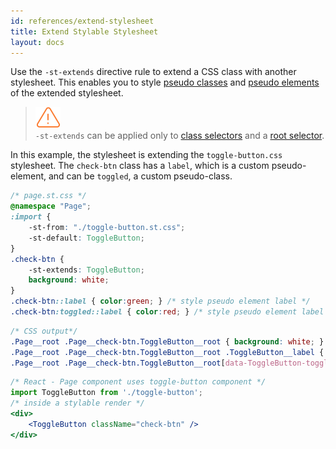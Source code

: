 ```yaml
---
id: references/extend-stylesheet
title: Extend Stylable Stylesheet
layout: docs
---
```


Use the `-st-extends` directive rule to extend a CSS class with another stylesheet. This enables you to style [pseudo classes](./pseudo-classes.md) and [pseudo elements](./pseudo-elements.md) of the extended stylesheet.

> ![notice](../assets/notice.svg)  
> `-st-extends` can be applied only to [class selectors](./class-selectors.md) and a [root selector](./root.md).

In this example, the stylesheet is extending the `toggle-button.css` stylesheet. The `check-btn` class has a `label`, which is a custom pseudo-element, and can be `toggled`, a custom pseudo-class. 

```css
/* page.st.css */
@namespace "Page";
:import {
    -st-from: "./toggle-button.st.css";
    -st-default: ToggleButton;
}
.check-btn {
    -st-extends: ToggleButton;
    background: white;
}
.check-btn::label { color:green; } /* style pseudo element label */
.check-btn:toggled::label { color:red; } /* style pseudo element label when check-box is toggled */
```

```css
/* CSS output*/
.Page__root .Page__check-btn.ToggleButton__root { background: white; }
.Page__root .Page__check-btn.ToggleButton__root .ToggleButton__label { color: green; }
.Page__root .Page__check-btn.ToggleButton__root[data-ToggleButton-toggled] .ToggleButton__label { color: red; }
```

```jsx
/* React - Page component uses toggle-button component */
import ToggleButton from './toggle-button';
/* inside a stylable render */
<div>
    <ToggleButton className="check-btn" />
</div>
```
